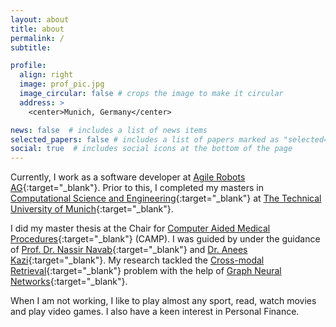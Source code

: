 ```yaml
---
layout: about
title: about
permalink: /
subtitle: 

profile:
  align: right
  image: prof_pic.jpg
  image_circular: false # crops the image to make it circular
  address: >
    <center>Munich, Germany</center>

news: false  # includes a list of news items
selected_papers: false # includes a list of papers marked as "selected={true}"
social: true  # includes social icons at the bottom of the page
---
```


Currently, I work as a software developer at [Agile Robots AG](https://www.agile-robots.com/){:target="\_blank"}. Prior to this, I completed my masters in [Computational Science and Engineering](https://www.in.tum.de/in/fuer-studieninteressierte/master-studiengaenge/computational-science-and-engineering/){:target="\_blank"} at [The Technical University of Munich](https://www.tum.de/){:target="\_blank"}.

I did my master thesis at the Chair for [Computer Aided Medical Procedures](https://www.cs.cit.tum.de/camp/start/){:target="\_blank"} (CAMP). I was guided by under the guidance of [Prof. Dr. Nassir Navab](https://www.cs.cit.tum.de/camp/members/cv-nassir-navab/nassir-navab/){:target="\_blank"} and [Dr. Anees Kazi](https://www.cs.cit.tum.de/camp/members/senior-research-scientists/anees-kazi/){:target="\_blank"}. My research tackled the [Cross-modal Retrieval](https://paperswithcode.com/task/cross-modal-retrieval/codeless?page=6){:target="\_blank"} problem with the help of [Graph Neural Networks](https://en.wikipedia.org/wiki/Graph_neural_network){:target="\_blank"}.

When I am not working, I like to play almost any sport, read, watch movies and play video games. I also have a keen interest in Personal Finance. 